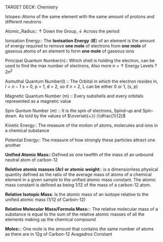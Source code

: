 TARGET DECK: Chemistry

Istopes::Atoms of the same element with the same amount of protons and different neutrons
<!--ID: 1630568028797-->

Atomic_Radius:: &uarr; Down the Group, &darr; Across the period 
<!--ID: 1630568138144-->

Ionisation Energy::  The **Ionisation** **Energy** (**IE**) of an element is the amount of energy required to remove **one mole** of electrons from **one mole** of gaseous atoms of an element to form **one mole** of gaseous ions
<!--ID: 1630568292843-->

Principal Quantum Number(n):: Which shell is holding the electron, can be used to find the max number of electrons, Also more n = &uarr; Energy Levels ? $2n^2$ 
<!--ID: 1630591520274-->


Asmuthal Quantum Number(l) :: The Orbital in which the electron resides in, $l= n-1$ s = 0, p = 1, d = 2, so if n = 2, L can be either 0 or 1, (s, p)
<!--ID: 1630591520281-->


Magnetic Quantum Number (m) :: Every subshells and every orbitals represented as a magnetic value
<!--ID: 1630591520287-->


Spin Quntum Number (m) :: It is the spin of electrons, Spind-up and Spin-down. As told by the values of $\overset{+}{-}\dfrac{1}{2}$ 
<!--ID: 1630591520293-->


Kinetic Energy:: The measure of the motion of atoms, molecules and ions in a chemical substance
<!--ID: 1630591520299-->


Potential Energy:: The measure of how strongly these particles attract one another
<!--ID: 1630591520305-->

**Unified Atomic Mass:**::Defined as one twelfth of the mass of an unbound neutral atom of carbon-12
<!--ID: 1631017153312-->


**Reletive atomic masses (Ar) or atomic weight**:: is a dimensionless physical quantity defined as the ratio of the average mass of atoms of a chemical element in a given sample to the unified atomic mass constant. The atomic mass constant is defined as being 1/12 of the mass of a carbon-12 atom.
<!--ID: 1631017153322-->


**Relative Isotopic Mass**: Is the atomic mass of an isotope relative to the unified atomic mass (1/12 of Carbon-12)

**Relative Molecular Mass/Formula Mass:**:: The relative molecular mass of a substance is equal to the sum of the relative atomic masses of all the elements making up the chemical compound
<!--ID: 1631017153331-->


**Moles:**:: One mole is the amount that contains the same number of atoms as there are in 12g of Carbon-12 Avagadros Constant
<!--ID: 1631017153340-->
